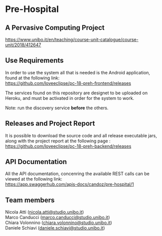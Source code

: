 # Pre-Hospital
## A Pervasive Computing Project

https://www.unibo.it/en/teaching/course-unit-catalogue/course-unit/2018/412647

## Use Requirements

In order to use the system all that is needed is the Android application, found at the following link:  
https://github.com/loveeclipse/pc-18-preh-frontend/releases  

The services found on this repository are designet to be uploaded on Heroku, and must be activated in order for the system to work.

Note: run the discovery service **before** the others.

## Releases and Project Report
It is possible to download the source code and all release executable jars, along with the project report at the following page :  
https://github.com/loveeclipse/pc-18-preh-backend/releases  

## API Documentation
All the API documentation, concenring the available REST calls can be viewed at the following link:  
https://app.swaggerhub.com/apis-docs/candoz/pre-hospital/1  


## Team members
Nicola Atti (nicola.atti@studio.unibo.it)  
Marco Canducci (marco.canducci@studio.unibo.it)  
Chiara Volonnino (chiara.volonnino@studio.unibo.it)  
Daniele Schiavi (daniele.schiavi@studio.unibo.it)         
